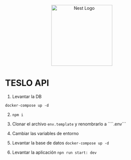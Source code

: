 <p align="center">
  <a href="http://nestjs.com/" target="blank"><img src="https://nestjs.com/img/logo-small.svg" width="200" alt="Nest Logo" /></a>
</p>

# TESLO API

1. Levantar la DB
```
docker-compose up -d
```

2. ``` npm i ```

3. Clonar el archivo ```env.template``` y renombrarlo a ````.env```
4. Cambiar las variables de entorno
5. Levantar la base de datos ``` docker-compose up -d ```
6. Levantar la aplicación 
``` npn run start: dev ```